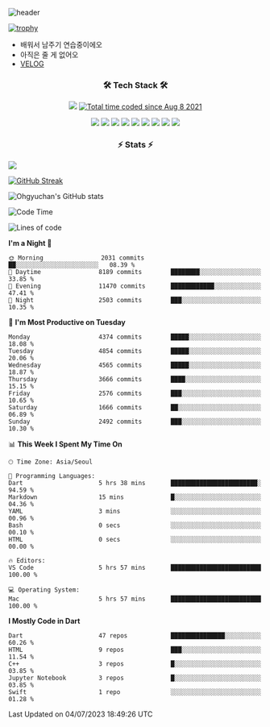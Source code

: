 <!--
**Ohgyuchan/Ohgyuchan** is a ✨ _special_ ✨ repository because its `README.md` (this file) appears on your GitHub profile.

Here are some ideas to get you started:

- 🔭 I’m currently working on ...
- 🌱 I’m currently learning ...
- 👯 I’m looking to collaborate on ...
- 🤔 I’m looking for help with ...
- 💬 Ask me about ...
- 📫 How to reach me: ...
- 😄 Pronouns: ...
- ⚡ Fun fact: ...
-->
![header](https://capsule-render.vercel.app/api?type=soft&color=auto&height=150&section=header&text=Ohgyuchan&fontSize=80&animation=twinkling)

[![trophy](https://github-profile-trophy.vercel.app/?username=Ohgyuchan&column=-1)](https://github.com/ryo-ma/github-profile-trophy)

<!-- ### Hi there 👋 -->
  * 배워서 남주기 연습중이에오
  * 아직은 줄 게 없어오
  * [VELOG](https://velog.io/@terman)



<h3 align="center"><b>🛠 Tech Stack 🛠</b></h3>

<p align="center">
<a href="https://hits.seeyoufarm.com"><img src="https://hits.seeyoufarm.com/api/count/incr/badge.svg?url=https%3A%2F%2Fgithub.com%2FOhgyuchan&count_bg=%2379C83D&title_bg=%23555555&icon=&icon_color=%23E7E7E7&title=visitors+%F0%9F%99%8C&edge_flat=false"/></a> <a href="https://wakatime.com/@9d35e6a9-2400-4e9b-b741-9597e6de1373"><img src="https://wakatime.com/badge/user/9d35e6a9-2400-4e9b-b741-9597e6de1373.svg" alt="Total time coded since Aug 8 2021" /></a></p>


<p align="center">
<img src="https://img.shields.io/badge/HTML5-E34F26?style=flat-square&logo=HTML5&logoColor=white"/></a>
<img src="https://img.shields.io/badge/CSS3-1572B6?style=flat-square&logo=CSS3&logoColor=white"/></a>
<img src="https://img.shields.io/badge/JavaScript-F7DF1E?style=flat-square&logo=JavaScript&logoColor=white"/></a>
<!-- <img src="https://img.shields.io/badge/Node.js-339933?style=flat-square&logo=Node.js&logoColor=white"/></a> &nbsp -->
<img src="https://img.shields.io/badge/Android-3DDC84?style=flat-square&logo=Android&logoColor=white"/></a> 
<img src="https://img.shields.io/badge/Flutter-02569B?style=flat-square&logo=Flutter&logoColor=white"></a> 
<img src="https://img.shields.io/badge/Dart-0175C2?style=flat-square&logo=Dart&logoColor=white"></a> 
<!-- <img src="https://img.shields.io/badge/R-0175C2?style=flat-square&logo=R&logoColor=white"></a> &nbsp -->
<!-- <img src="https://img.shields.io/badge/MongoDB-47A248?style=flat-square&logo=MongoDB&logoColor=white"/></a> &nbsp -->
<!-- <img src="https://img.shields.io/badge/MySQL-4479A1?style=flat-square&logo=MySQL&logoColor=white"/></a> &nbsp -->
<img src="https://img.shields.io/badge/c++-00599C?style=flat-square&logo=c%2B%2B&logoColor=white"/></a> 
<img src="https://img.shields.io/badge/python-0175C2?style=flat-square&logo=python&logoColor=white"></a> 
<img src="https://img.shields.io/badge/github-181717?style=flat-square&logo=github&logoColor=white"></a> 
<!-- <img src="https://img.shields.io/badge/unity-FCC624?style=flat-square&logo=unity&logoColor=black"></a>  -->
<!-- <img src="https://img.shields.io/badge/Amazon AWS-232F3E?style=flat-square&logo=Amazon%20AWS&logoColor=white"/></a> &nbsp -->
</p></b>

<h3 align="center"><b>⚡️ Stats ⚡️</b></h3>

<!--OPGC-->
<a href="https://opgc.me/#/users/Ohgyuchan" target="_blank"><img src="https://api.opgc.me/githubs/users/Ohgyuchan/tag/?theme=rainbow" /></a>  

[![GitHub Streak](https://github-readme-streak-stats.herokuapp.com?user=Ohgyuchan)](https://git.io/streak-stats)

![Ohgyuchan's GitHub stats](https://github-readme-stats.vercel.app/api?username=Ohgyuchan&include_all_commits=true&count_private=true&theme=buefy)
  
<!--START_SECTION:waka-->
![Code Time](http://img.shields.io/badge/Code%20Time-1%2C170%20hrs%2034%20mins-blue)

![Lines of code](https://img.shields.io/badge/From%20Hello%20World%20I%27ve%20Written-33.8%20million%20lines%20of%20code-blue)

**I'm a Night 🦉** 

```text
🌞 Morning                2031 commits        ██░░░░░░░░░░░░░░░░░░░░░░░   08.39 % 
🌆 Daytime                8189 commits        ████████░░░░░░░░░░░░░░░░░   33.85 % 
🌃 Evening                11470 commits       ████████████░░░░░░░░░░░░░   47.41 % 
🌙 Night                  2503 commits        ███░░░░░░░░░░░░░░░░░░░░░░   10.35 % 
```
📅 **I'm Most Productive on Tuesday** 

```text
Monday                   4374 commits        █████░░░░░░░░░░░░░░░░░░░░   18.08 % 
Tuesday                  4854 commits        █████░░░░░░░░░░░░░░░░░░░░   20.06 % 
Wednesday                4565 commits        █████░░░░░░░░░░░░░░░░░░░░   18.87 % 
Thursday                 3666 commits        ████░░░░░░░░░░░░░░░░░░░░░   15.15 % 
Friday                   2576 commits        ███░░░░░░░░░░░░░░░░░░░░░░   10.65 % 
Saturday                 1666 commits        ██░░░░░░░░░░░░░░░░░░░░░░░   06.89 % 
Sunday                   2492 commits        ███░░░░░░░░░░░░░░░░░░░░░░   10.30 % 
```


📊 **This Week I Spent My Time On** 

```text
🕑︎ Time Zone: Asia/Seoul

💬 Programming Languages: 
Dart                     5 hrs 38 mins       ████████████████████████░   94.59 % 
Markdown                 15 mins             █░░░░░░░░░░░░░░░░░░░░░░░░   04.36 % 
YAML                     3 mins              ░░░░░░░░░░░░░░░░░░░░░░░░░   00.96 % 
Bash                     0 secs              ░░░░░░░░░░░░░░░░░░░░░░░░░   00.10 % 
HTML                     0 secs              ░░░░░░░░░░░░░░░░░░░░░░░░░   00.00 % 

🔥 Editors: 
VS Code                  5 hrs 57 mins       █████████████████████████   100.00 % 

💻 Operating System: 
Mac                      5 hrs 57 mins       █████████████████████████   100.00 % 
```

**I Mostly Code in Dart** 

```text
Dart                     47 repos            ███████████████░░░░░░░░░░   60.26 % 
HTML                     9 repos             ███░░░░░░░░░░░░░░░░░░░░░░   11.54 % 
C++                      3 repos             █░░░░░░░░░░░░░░░░░░░░░░░░   03.85 % 
Jupyter Notebook         3 repos             █░░░░░░░░░░░░░░░░░░░░░░░░   03.85 % 
Swift                    1 repo              ░░░░░░░░░░░░░░░░░░░░░░░░░   01.28 % 
```




 Last Updated on 04/07/2023 18:49:26 UTC
<!--END_SECTION:waka-->
